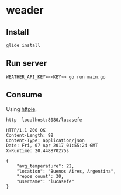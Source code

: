 # weader 

## Install

```
glide install
```

## Run server 

```
WEATHER_API_KEY=<<KEY>> go run main.go
```

## Consume

Using [httpie](https://github.com/jakubroztocil/httpie).

```
http  localhost:8080/lucasefe
```


```
HTTP/1.1 200 OK
Content-Length: 98
Content-Type: application/json
Date: Fri, 07 Apr 2017 01:55:24 GMT
X-Runtime: 20.448870275s

{
    "avg_temperature": 22,
    "location": "Buenos Aires, Argentina",
    "repos_count": 30,
    "username": "lucasefe"
}
```
